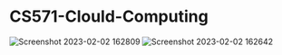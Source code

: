 # CS571-Clould-Computing

![Screenshot 2023-02-02 162809](https://user-images.githubusercontent.com/123143022/216483281-259b0990-9dde-4bf6-8762-40d4008bbeb6.jpg)
![Screenshot 2023-02-02 162642](https://user-images.githubusercontent.com/123143022/216483307-767d686c-2f7e-4f24-8fe2-f3e0ad2c4154.jpg)

